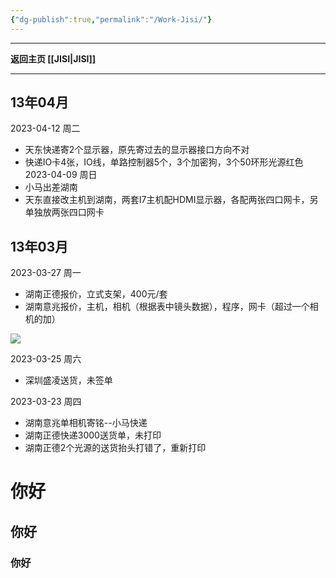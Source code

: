 ```yaml
---
{"dg-publish":true,"permalink":"/Work-Jisi/"}
---
```



---

**返回主页 [[JISI\|JISI]]**

---

## 13年04月

2023-04-12 周二
- 天东快递寄2个显示器，原先寄过去的显示器接口方向不对
- 快递IO卡4张，IO线，单路控制器5个，3个加密狗，3个50环形光源红色
2023-04-09 周日
- 小马出差湖南
- 天东直接改主机到湖南，两套I7主机配HDMI显示器，各配两张四口网卡，另单独放两张四口网卡

## 13年03月
2023-03-27 周一
- 湖南正德报价，立式支架，400元/套
- 湖南意兆报价，主机，相机（根据表中镜头数据），程序，网卡（超过一个相机的加）

![](https://tc.899900.xyz/img/202303271223107.png)


2023-03-25 周六
- 深圳盛凌送货，未签单

2023-03-23 周四
- 湖南意兆单相机寄铭--小马快递
- 湖南正德快递3000送货单，未打印
- 湖南正德2个光源的送货抬头打错了，重新打印

# 你好
## 你好
### 你好
